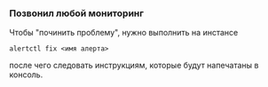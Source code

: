 ### Позвонил любой мониторинг
Чтобы "починить проблему", нужно выполнить на инстансе
```
alertctl fix <имя алерта>
```
после чего следовать инструкциям, которые будут напечатаны в консоль.